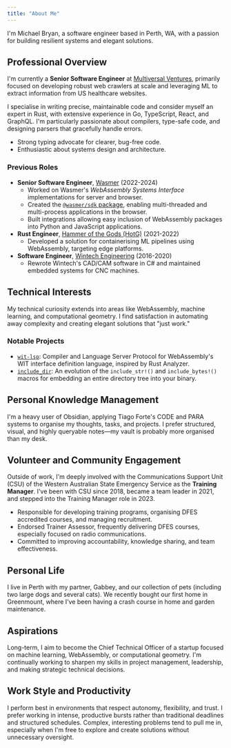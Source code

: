 ```yaml
---
title: "About Me"
---
```


I'm Michael Bryan, a software engineer based in Perth, WA, with a passion for building resilient systems and elegant solutions.

## Professional Overview

I'm currently a **Senior Software Engineer** at [Multiversal Ventures][mvv], primarily focused on developing robust web crawlers at scale and leveraging ML to extract information from US healthcare websites.

I specialise in writing precise, maintainable code and consider myself an expert in Rust, with extensive experience in Go, TypeScript, React, and GraphQL. I'm particularly passionate about compilers, type-safe code, and designing parsers that gracefully handle errors.

- Strong typing advocate for clearer, bug-free code.
- Enthusiastic about systems design and architecture.

### Previous Roles

- **Senior Software Engineer**, [Wasmer](https://wasmer.io) (2022-2024)
  - Worked on Wasmer's *WebAssembly Systems Interface* implementations for server and browser.
  - Created the [`@wasmer/sdk` package](https://www.npmjs.com/package/@wasmer/sdk), enabling multi-threaded and multi-process applications in the browser.
  - Built integrations allowing easy inclusion of WebAssembly packages into Python and JavaScript applications.
- **Rust Engineer**, [Hammer of the Gods (HotG)](https://hotg.ai/) (2021-2022)
  - Developed a solution for containerising ML pipelines using WebAssembly, targeting edge platforms.
- **Software Engineer**, [Wintech Engineering](https://wintechengineering.com.au/) (2016-2020)
  - Rewrote Wintech's CAD/CAM software in C# and maintained embedded systems for CNC machines.

## Technical Interests

My technical curiosity extends into areas like WebAssembly, machine learning, and computational geometry. I find satisfaction in automating away complexity and creating elegant solutions that "just work."

### Notable Projects

- [`wit-lsp`](https://github.com/Michael-F-Bryan/wit-lsp): Compiler and Language Server Protocol for WebAssembly's WIT interface definition language, inspired by Rust Analyzer.
- [`include_dir`](https://github.com/Michael-F-Bryan/include_dir): An evolution of the `include_str!()` and `include_bytes!()` macros for embedding an entire directory tree into your binary.

## Personal Knowledge Management

I'm a heavy user of Obsidian, applying Tiago Forte's CODE and PARA systems to organise my thoughts, tasks, and projects. I prefer structured, visual, and highly queryable notes—my vault is probably more organised than my desk.

## Volunteer and Community Engagement

Outside of work, I'm deeply involved with the Communications Support Unit (CSU) of the Western Australian State Emergency Service as the **Training Manager**. I've been with CSU since 2018, became a team leader in 2021, and stepped into the Training Manager role in 2023.

- Responsible for developing training programs, organising DFES accredited courses, and managing recruitment.
- Endorsed Trainer Assessor, frequently delivering DFES courses, especially focused on radio communications.
- Committed to improving accountability, knowledge sharing, and team effectiveness.

## Personal Life

I live in Perth with my partner, Gabbey, and our collection of pets (including two large dogs and several cats). We recently bought our first home in Greenmount, where I’ve been having a crash course in home and garden maintenance.

## Aspirations

Long-term, I aim to become the Chief Technical Officer of a startup focused on machine learning, WebAssembly, or computational geometry. I'm continually working to sharpen my skills in project management, leadership, and making strategic technical decisions.

## Work Style and Productivity

I perform best in environments that respect autonomy, flexibility, and trust. I prefer working in intense, productive bursts rather than traditional deadlines and structured schedules. Complex, interesting problems tend to pull me in, especially when I'm free to explore and create solutions without unnecessary oversight.

[mvv]: https://multiversal.ventures/

